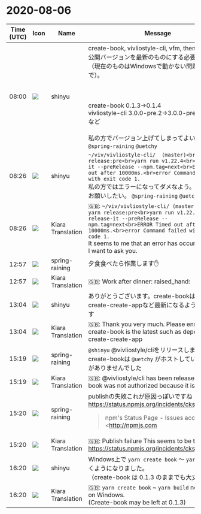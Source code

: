 # 2020-08-06

|Time (UTC)|Icon|Name|Message|
|---|---|---|---|
|08:00|![](https://avatars.slack-edge.com/2018-04-27/354445776386_e258f5ed5ba887b08668_72.jpg)|shinyu|create-book, vivliostyle-cli, vfm, themes のnpm公開バージョンを最新のものにする必要があります（現在のものはWindowsで動かない問題あるので）。<br><br><br><br>create-book 0.1.3→0.1.4<br>vivliostyle-cli 3.0.0-pre.2→3.0.0-pre.3<br>など<br><br>私の方でバージョン上げてしまってよいですか？ `@spring-raining` `@uetchy`|
|08:26|![](https://avatars.slack-edge.com/2018-04-27/354445776386_e258f5ed5ba887b08668_72.jpg)|shinyu|```~/viv/vivliostyle-cli/  (master)<br>$ yarn release:pre<br>yarn run v1.22.4<br>$ release-it --preRelease --npm.tag=next<br>ERROR Timed out after 10000ms.<br>error Command failed with exit code 1.```<br>私の方ではエラーになってダメなよう。<br>お願いしたい。 `@spring-raining` `@uetchy`|
|08:26|![](https://avatars.slack-edge.com/2019-08-21/732685848020_f3f20736795184660348_72.png)|Kiara Translation|🇬🇧: ```~/viv/vivliostyle-cli/ (master)<br>$ yarn release:pre<br>yarn run v1.22.4<br>$ release-it --preRelease --npm.tag=next<br>ERROR Timed out after 10000ms.<br>error Command failed with exit code 1.```<br>It seems to me that an error has occurred.<br>I want to ask you.|
|12:57|![](https://secure.gravatar.com/avatar/1ac180f0868137292905c311b5fff781.jpg?s=72&d=https%3A%2F%2Fa.slack-edge.com%2Fdf10d%2Fimg%2Favatars%2Fava_0021-72.png)|spring-raining|夕食食べたら作業します✋|
|12:57|![](https://avatars.slack-edge.com/2019-08-21/732685848020_f3f20736795184660348_72.png)|Kiara Translation|🇬🇧: Work after dinner: raised_hand:|
|13:04|![](https://avatars.slack-edge.com/2018-04-27/354445776386_e258f5ed5ba887b08668_72.jpg)|shinyu|ありがとうございます。create-bookは依存のcreate-create-appなど最新になるようお願いします|
|13:04|![](https://avatars.slack-edge.com/2019-08-21/732685848020_f3f20736795184660348_72.png)|Kiara Translation|🇬🇧: Thank you very much. Please ensure that create-book is the latest such as dependent create-create-app|
|15:19|![](https://secure.gravatar.com/avatar/1ac180f0868137292905c311b5fff781.jpg?s=72&d=https%3A%2F%2Fa.slack-edge.com%2Fdf10d%2Fimg%2Favatars%2Fava_0021-72.png)|spring-raining|`@shinyu` @vivliostyle/cliをリリースしました！ create-bookは `@uetchy` がホストしているため権限がありませんでした|
|15:19|![](https://avatars.slack-edge.com/2019-08-21/732685848020_f3f20736795184660348_72.png)|Kiara Translation|🇬🇧:  @vivliostyle/cli has been released! create-book was not authorized because it is hosted by|
|15:20|![](https://secure.gravatar.com/avatar/1ac180f0868137292905c311b5fff781.jpg?s=72&d=https%3A%2F%2Fa.slack-edge.com%2Fdf10d%2Fimg%2Favatars%2Fava_0021-72.png)|spring-raining|publishの失敗これが原因っぽいですね <https://status.npmjs.org/incidents/cksjqc1w11v5><br><blockquote>npm's Status Page - Issues accessing <http://npmjs.com|npmjs.com> and installing scoped packages.</blockquote>|
|15:20|![](https://avatars.slack-edge.com/2019-08-21/732685848020_f3f20736795184660348_72.png)|Kiara Translation|🇬🇧: Publish failure This seems to be the cause <https://status.npmjs.org/incidents/cksjqc1w11v5>|
|16:20|![](https://avatars.slack-edge.com/2018-04-27/354445776386_e258f5ed5ba887b08668_72.jpg)|shinyu|Windows上で `yarn create book` ～ `yarn build` 動くようになりました。<br>（create-book は 0.1.3 のままでも大丈夫かも）|
|16:20|![](https://avatars.slack-edge.com/2019-08-21/732685848020_f3f20736795184660348_72.png)|Kiara Translation|🇬🇧: `yarn create book` ~ `yarn build` now works on Windows.<br>(Create-book may be left at 0.1.3)|

